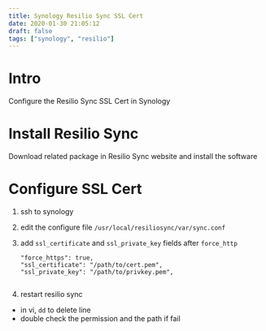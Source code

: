```yaml
---
title: Synology Resilio Sync SSL Cert
date: 2020-01-30 21:05:12
draft: false
tags: ["synology", "resilio"]
---
```

# Intro
Configure the Resilio Sync SSL Cert in Synology

# Install Resilio Sync
Download related package in Resilio Sync website and install the software

# Configure SSL Cert
1. ssh to synology
1. edit the configure file
    `/usr/local/resiliosync/var/sync.conf`
1. add `ssl_certificate` and `ssl_private_key` fields after `force_http`
    
    ```
    "force_https": true,
    "ssl_certificate": "/path/to/cert.pem",
    "ssl_private_key": "/path/to/privkey.pem",
            
    ```
1. restart resilio sync

* in vi, `dd` to delete line
* double check the permission and the path if fail